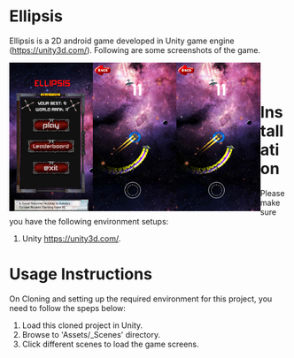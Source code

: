 # Ellipsis
Ellipsis is a 2D android game developed in Unity game engine (https://unity3d.com/). Following are some screenshots of the game.

<p align="center" style="width:100%">
  <img src="Assets/screenshots/scr2.png" width="30%" align="left" title="Ellipsis - Menu">
  <img src="Assets/screenshots/sc1.png" width="30%" align="left" title="Ellipsis">
  <img src="Assets/screenshots/sc1.png" width="30%" align="left" title="Ellipsis">
</p>

<br/><br/>

# Installation
Please make sure you have the following environment setups:
1. Unity https://unity3d.com/.

# Usage Instructions
On Cloning and setting up the required environment for this project, you need to follow the speps below:
1. Load this cloned project in Unity.
2. Browse to 'Assets/_Scenes' directory.
3. Click different scenes to load the game screens.
